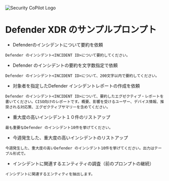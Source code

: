 
![Security CoPilot Logo](https://github.com/ninjyanaka/Copilot-For-Security/blob/main/Promptbook%20samples/ic_fluent_copilot_64_64%402x.png)  
# Defender XDR のサンプルプロンプト

- Defenderのインシデントについて要約を依頼
 ```
Defender のインシデント<INCIDENT ID>について要約してください。
 ```
- Defender のインシデントの要約を文字数指定で依頼
 ```
Defender のインシデント<INCIDENT ID>について、200文字以内で要約してください。
 ```
- 対象者を指定したDefender インシデントレポートの作成を依頼
 ```
Defender のインシデント<INCIDENT ID>について、要約したエグゼクティブ・レポートを書いてください。CISO向けのレポートです。概要、影響を受けるユーザー、デバイス情報、推奨される対応策、エグゼクティブサマリーを含めてください。
 ```
- 重大度の高いインシデント１０件のリストアップ
 ```
最も重要なDefender のインシデント10件を挙げてください。
 ```
- 今週発生した、重大度の高いインシデントのリストアップ
 ```
今週発生した、重大度の高いDefender のインシデント10件を挙げてください。出力はテーブル形式で。
 ```
- インシデントに関連するエンティティの調査（前のプロンプトの継続）
 ```
インシデントに関連するエンティティを抽出します。
 ```

